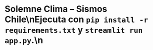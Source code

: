 # Solemne Clima – Sismos Chile\nEjecuta con `pip install -r requirements.txt` y `streamlit run app.py`.\n